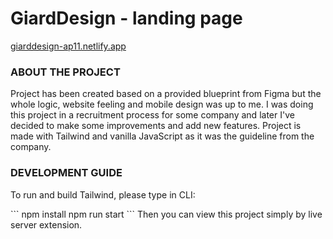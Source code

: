 # GiardDesign - landing page

[giarddesign-ap11.netlify.app](https://giarddesign-ap11.netlify.app/)

<h3>ABOUT THE PROJECT</h3>
<p>Project has been created based on a provided blueprint from Figma but the whole logic, website feeling and mobile design was up to me. I was doing this project in a recruitment process for some company and later I've decided to make some improvements and add new features. Project is made with Tailwind and vanilla JavaScript as it was the guideline from the company.

<h3>DEVELOPMENT GUIDE</h3>
<p>To run and build Tailwind, please type in CLI:</p>
```
npm install
npm run start
```
Then you can view this project simply by live server extension.
